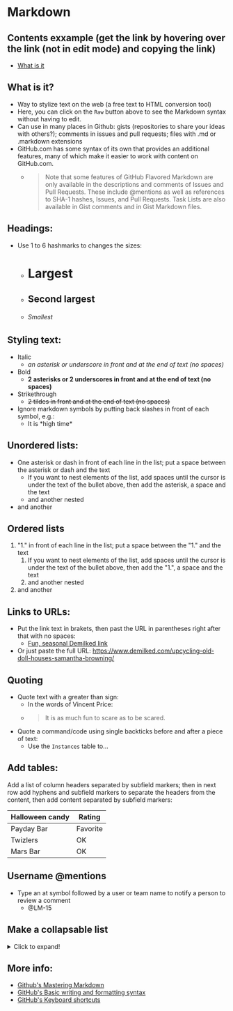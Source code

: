 # Markdown

## Contents exxample (get the link by hovering over the link (not in edit mode) and copying the link)
* [What is it](https://github.com/LM-15/Markdown/blob/main/README.md#what-is-it)

## What is it?
* Way to stylize text on the web (a free text to HTML conversion tool)
* Here, you can click on the `Raw` button above to see the Markdown syntax without having to edit.
* Can use in many places in Github: gists (repositories to share your ideas with others?); comments in issues and pull requests; files with .md or .markdown extensions
* GitHub.com has some syntax of its own that provides an additional features, many of which make it easier to work with content on GitHub.com.  
   * > Note that some features of GitHub Flavored Markdown are only available in the descriptions and comments of Issues and Pull Requests. These include @mentions as well as references to SHA-1 hashes, Issues, and Pull Requests. Task Lists are also available in Gist comments and in Gist Markdown files.

## Headings:
* Use 1 to 6 hashmarks to changes the sizes:
  * # Largest
  * ## Second largest
  * ###### Smallest

## Styling text:
* Italic
  * *an asterisk or underscore in front and at the end of text (no spaces)*
* Bold
  * **2 asterisks or 2 underscores in front and at the end of text (no spaces)**
* Strikethrough
  * ~~2 tildes in front and at the end of text (no spaces)~~
* Ignore markdown symbols by putting back slashes in front of each symbol, e.g.:
  * It is \*high time\*

## Unordered lists:
* One asterisk or dash in front of each line in the list; put a space between the asterisk or dash and the text
  * If you want to nest elements of the list, add spaces until the cursor is under the text of the bullet above, then add the asterisk, a space and the text
  * and another nested
* and another
  
## Ordered lists
1. "1." in front of each line in the list; put a space between the "1." and the text
   1. If you want to nest elements of the list, add spaces until the cursor is under the text of the bullet above, then add the "1.", a space and the text
   1. and another nested
1. and another

## Links to URLs:
* Put the link text in brakets, then past the URL in parentheses right after that with no spaces:
  * [Fun, seasonal Demilked link](https://www.demilked.com/upcycling-old-doll-houses-samantha-browning/)
* Or just paste the full URL: https://www.demilked.com/upcycling-old-doll-houses-samantha-browning/

## Quoting
* Quote text with a greater than sign:
  * In the words of Vincent Price:
  * > It is as much fun to scare as to be scared.
* Quote a command/code using single backticks before and after a piece of text:
  * Use the `Instances` table to...

## Add tables:
Add a list of column headers separated by subfield markers; then in next row add hyphens and subfield markers to separate the headers from the content, then add content separated by subfield markers:

Halloween candy | Rating
--------------- | ------
Payday Bar | Favorite
Twizlers | OK
Mars Bar | OK

## Username @mentions
* Type an at symbol followed by a user or team name to notify a person to review a comment
  * @LM-15
  
## Make a collapsable list
<details>
  <summary>Click to expand!</summary>
  
  ### Heading
  1. A numbered
  2. List
     * with some
     * sub bullets
     </details>
     

## More info:
* [Github's Mastering Markdown](https://guides.github.com/features/mastering-markdown/)
* [GitHub's Basic writing and formatting syntax](https://docs.github.com/en/free-pro-team@latest/github/writing-on-github/basic-writing-and-formatting-syntax)
* [GitHub's Keyboard shortcuts](https://docs.github.com/en/free-pro-team@latest/github/getting-started-with-github/keyboard-shortcuts)
